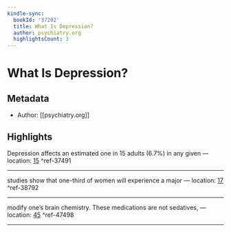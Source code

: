 ```yaml
---
kindle-sync:
  bookId: '37202'
  title: What Is Depression?
  author: psychiatry.org
  highlightsCount: 3
---
```

# What Is Depression?
## Metadata
* Author: [[psychiatry.org]]

## Highlights
Depression affects an estimated one in 15 adults (6.7%) in any given — location: [15]() ^ref-37491

---
studies show that one-third of women will experience a major — location: [17]() ^ref-38792

---
modify one’s brain chemistry. These medications are not sedatives, — location: [45]() ^ref-47498

---
